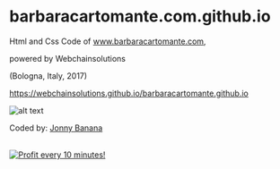 # barbaracartomante.com.github.io
Html and Css Code of www.barbaracartomante.com, 

powered by Webchainsolutions

(Bologna, Italy, 2017)

https://webchainsolutions.github.io/barbaracartomante.github.io

![alt text](
https://raw.githubusercontent.com/WebChainSolutions/barbaracartomante.com.github.io/master/images/home.JPG)

Coded by: <a href="https://github.com/JonnyBanana">Jonny Banana</a>



</BR>

<a href="https://golden-farm.biz/?r=1673249" target="_blank">
<img src="https://golden-farm.biz/images/promo/en/728x90.gif"
alt="Profit every 10 minutes!"></a>

